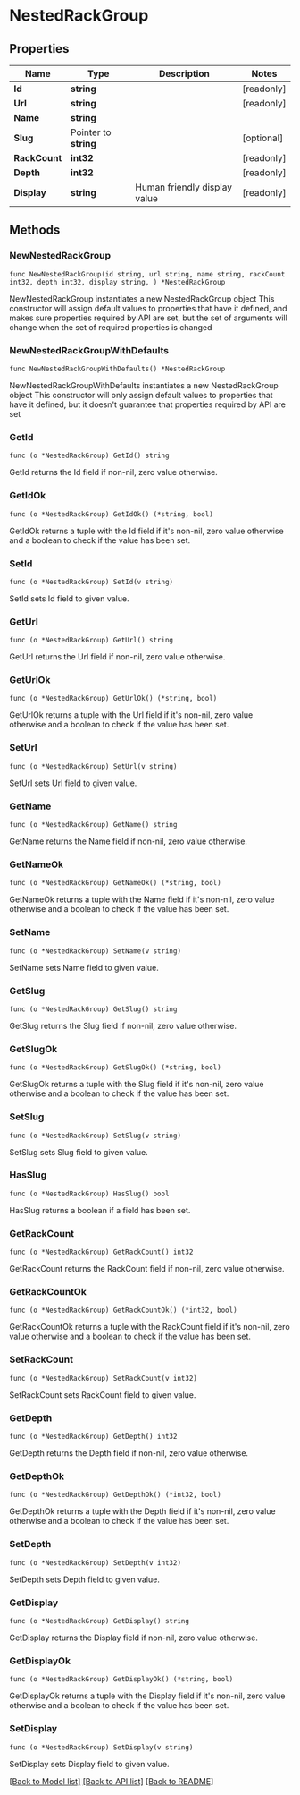 # NestedRackGroup

## Properties

Name | Type | Description | Notes
------------ | ------------- | ------------- | -------------
**Id** | **string** |  | [readonly] 
**Url** | **string** |  | [readonly] 
**Name** | **string** |  | 
**Slug** | Pointer to **string** |  | [optional] 
**RackCount** | **int32** |  | [readonly] 
**Depth** | **int32** |  | [readonly] 
**Display** | **string** | Human friendly display value | [readonly] 

## Methods

### NewNestedRackGroup

`func NewNestedRackGroup(id string, url string, name string, rackCount int32, depth int32, display string, ) *NestedRackGroup`

NewNestedRackGroup instantiates a new NestedRackGroup object
This constructor will assign default values to properties that have it defined,
and makes sure properties required by API are set, but the set of arguments
will change when the set of required properties is changed

### NewNestedRackGroupWithDefaults

`func NewNestedRackGroupWithDefaults() *NestedRackGroup`

NewNestedRackGroupWithDefaults instantiates a new NestedRackGroup object
This constructor will only assign default values to properties that have it defined,
but it doesn't guarantee that properties required by API are set

### GetId

`func (o *NestedRackGroup) GetId() string`

GetId returns the Id field if non-nil, zero value otherwise.

### GetIdOk

`func (o *NestedRackGroup) GetIdOk() (*string, bool)`

GetIdOk returns a tuple with the Id field if it's non-nil, zero value otherwise
and a boolean to check if the value has been set.

### SetId

`func (o *NestedRackGroup) SetId(v string)`

SetId sets Id field to given value.


### GetUrl

`func (o *NestedRackGroup) GetUrl() string`

GetUrl returns the Url field if non-nil, zero value otherwise.

### GetUrlOk

`func (o *NestedRackGroup) GetUrlOk() (*string, bool)`

GetUrlOk returns a tuple with the Url field if it's non-nil, zero value otherwise
and a boolean to check if the value has been set.

### SetUrl

`func (o *NestedRackGroup) SetUrl(v string)`

SetUrl sets Url field to given value.


### GetName

`func (o *NestedRackGroup) GetName() string`

GetName returns the Name field if non-nil, zero value otherwise.

### GetNameOk

`func (o *NestedRackGroup) GetNameOk() (*string, bool)`

GetNameOk returns a tuple with the Name field if it's non-nil, zero value otherwise
and a boolean to check if the value has been set.

### SetName

`func (o *NestedRackGroup) SetName(v string)`

SetName sets Name field to given value.


### GetSlug

`func (o *NestedRackGroup) GetSlug() string`

GetSlug returns the Slug field if non-nil, zero value otherwise.

### GetSlugOk

`func (o *NestedRackGroup) GetSlugOk() (*string, bool)`

GetSlugOk returns a tuple with the Slug field if it's non-nil, zero value otherwise
and a boolean to check if the value has been set.

### SetSlug

`func (o *NestedRackGroup) SetSlug(v string)`

SetSlug sets Slug field to given value.

### HasSlug

`func (o *NestedRackGroup) HasSlug() bool`

HasSlug returns a boolean if a field has been set.

### GetRackCount

`func (o *NestedRackGroup) GetRackCount() int32`

GetRackCount returns the RackCount field if non-nil, zero value otherwise.

### GetRackCountOk

`func (o *NestedRackGroup) GetRackCountOk() (*int32, bool)`

GetRackCountOk returns a tuple with the RackCount field if it's non-nil, zero value otherwise
and a boolean to check if the value has been set.

### SetRackCount

`func (o *NestedRackGroup) SetRackCount(v int32)`

SetRackCount sets RackCount field to given value.


### GetDepth

`func (o *NestedRackGroup) GetDepth() int32`

GetDepth returns the Depth field if non-nil, zero value otherwise.

### GetDepthOk

`func (o *NestedRackGroup) GetDepthOk() (*int32, bool)`

GetDepthOk returns a tuple with the Depth field if it's non-nil, zero value otherwise
and a boolean to check if the value has been set.

### SetDepth

`func (o *NestedRackGroup) SetDepth(v int32)`

SetDepth sets Depth field to given value.


### GetDisplay

`func (o *NestedRackGroup) GetDisplay() string`

GetDisplay returns the Display field if non-nil, zero value otherwise.

### GetDisplayOk

`func (o *NestedRackGroup) GetDisplayOk() (*string, bool)`

GetDisplayOk returns a tuple with the Display field if it's non-nil, zero value otherwise
and a boolean to check if the value has been set.

### SetDisplay

`func (o *NestedRackGroup) SetDisplay(v string)`

SetDisplay sets Display field to given value.



[[Back to Model list]](../README.md#documentation-for-models) [[Back to API list]](../README.md#documentation-for-api-endpoints) [[Back to README]](../README.md)


